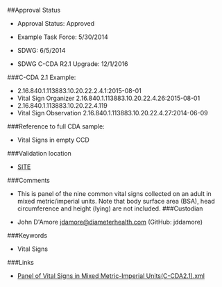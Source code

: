 ##Approval Status

* Approval Status: Approved
* Example Task Force: 5/30/2014
* SDWG: 6/5/2014

* SDWG C-CDA R2.1 Upgrade: 12/1/2016    

###C-CDA 2.1 Example:

* 2.16.840.1.113883.10.20.22.2.4.1:2015-08-01
* Vital Sign Organizer 2.16.840.1.113883.10.20.22.4.26:2015-08-01
* 2.16.840.1.113883.10.20.22.4.119
* Vital Sign Observation 2.16.840.1.113883.10.20.22.4.27:2014-06-09

###Reference to full CDA sample:
* Vital Signs in empty CCD


###Validation location

* [SITE](https://sitenv.org/c-cda-validator)


###Comments

* This is panel of the nine common vital signs collected on an adult in mixed metric/imperial units. Note that body surface area (BSA), head circumference and height (lying) are not included.
###Custodian

* John D'Amore jdamore@diameterhealth.com (GitHub: jddamore)



###Keywords

* Vital Signs


###Links 

* [Panel of Vital Signs in Mixed Metric-Imperial Units(C-CDA2.1).xml](https://github.com/HL7/C-CDA-Examples/tree/master/Vital%20Signs/Panel%20of%20Vital%20Signs%20in%20Mixed%20Metric-Imperial%20Units/Panel%20of%20Vital%20Signs%20in%20Mixed%20Metric-Imperial%20Units%28C-CDA2.1%29.xml)
